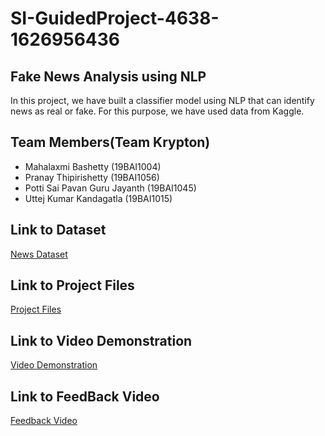 # SI-GuidedProject-4638-1626956436

## Fake News Analysis using NLP

In this project, we have built a classifier model using NLP that can identify news as real or fake. For this purpose, we have used data from Kaggle.

## Team Members(Team Krypton)

- Mahalaxmi Bashetty (19BAI1004)
- Pranay Thipirishetty (19BAI1056)
- Potti Sai Pavan Guru Jayanth (19BAI1045)
- Uttej Kumar Kandagatla (19BAI1015)


## Link to Dataset
[News Dataset](https://drive.google.com/file/d/1mqEpnZho-oUhSsgBnE0fwPsaogkNzKqd/view?usp=sharing)

## Link to Project Files
[Project Files](https://drive.google.com/drive/folders/1Yua4Z0VK3XAGV1hLt-iUR1B26FFuwn8a?usp=sharing)

## Link to Video Demonstration
[Video Demonstration](https://drive.google.com/file/d/15DJ2-z4iV9kD1CAWScqFFdn3UvY8vw2i/view?usp=sharing)

## Link to FeedBack Video
[Feedback Video](https://drive.google.com/file/d/1M3sUwC5gY-t9-C5BxuguMmb-F6kO4NTe/view?usp=sharing)
